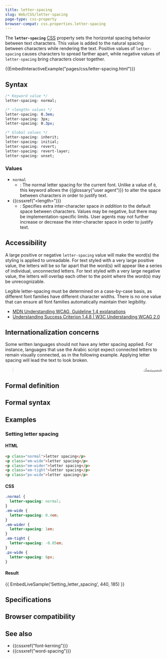```yaml
---
title: letter-spacing
slug: Web/CSS/letter-spacing
page-type: css-property
browser-compat: css.properties.letter-spacing
---
```




The **`letter-spacing`** [CSS](/Web/CSS) property sets the horizontal spacing behavior between text characters. This value is added to the natural spacing between characters while rendering the text. Positive values of `letter-spacing` causes characters to spread farther apart, while negative values of `letter-spacing` bring characters closer together.

{{EmbedInteractiveExample("pages/css/letter-spacing.html")}}

## Syntax

```css
/* Keyword value */
letter-spacing: normal;

/* <length> values */
letter-spacing: 0.3em;
letter-spacing: 3px;
letter-spacing: 0.3px;

/* Global values */
letter-spacing: inherit;
letter-spacing: initial;
letter-spacing: revert;
letter-spacing: revert-layer;
letter-spacing: unset;
```

### Values

- `normal`
  - : The normal letter spacing for the current font. Unlike a value of `0`, this keyword allows the {{glossary("user agent")}} to alter the space between characters in order to justify text.
- {{cssxref("&lt;length&gt;")}}
  - : Specifies extra inter-character space _in addition to_ the default space between characters. Values may be negative, but there may be implementation-specific limits. User agents may not further increase or decrease the inter-character space in order to justify text.

## Accessibility

A large positive or negative `letter-spacing` value will make the word(s) the styling is applied to unreadable. For text styled with a very large positive value, the letters will be so far apart that the word(s) will appear like a series of individual, unconnected letters. For text styled with a very large negative value, the letters will overlap each other to the point where the word(s) may be unrecognizable.

Legible letter-spacing must be determined on a case-by-case basis, as different font families have different character widths. There is no one value that can ensure all font families automatically maintain their legibility.

- [MDN Understanding WCAG, Guideline 1.4 explanations](/Web/Accessibility/Understanding_WCAG/Perceivable#guideline_1.4_make_it_easier_for_users_to_see_and_hear_content_including_separating_foreground_from_background)
- [Understanding Success Criterion 1.4.8 | W3C Understanding WCAG 2.0](https://www.w3.org/TR/UNDERSTANDING-WCAG20/visual-audio-contrast-visual-presentation.html)

## Internationalization concerns

Some written languages should not have any letter spacing applied. For instance, languages that use the Arabic script expect connected letters to remain visually connected, as in the following example. Applying letter spacing will lead the text to look broken.

> <p lang="ar" dir="rtl">شسيبتنمك</p>

## Formal definition



## Formal syntax



## Examples

### Setting letter spacing

#### HTML

```html
<p class="normal">letter spacing</p>
<p class="em-wide">letter spacing</p>
<p class="em-wider">letter spacing</p>
<p class="em-tight">letter spacing</p>
<p class="px-wide">letter spacing</p>
```

#### CSS

```css
.normal {
  letter-spacing: normal;
}
.em-wide {
  letter-spacing: 0.4em;
}
.em-wider {
  letter-spacing: 1em;
}
.em-tight {
  letter-spacing: -0.05em;
}
.px-wide {
  letter-spacing: 6px;
}
```

#### Result

{{ EmbedLiveSample('Setting_letter_spacing', 440, 185) }}

## Specifications



## Browser compatibility



## See also

- {{cssxref("font-kerning")}}
- {{cssxref("word-spacing")}}
